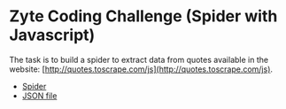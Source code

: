 # Zyte Coding Challenge (Spider with Javascript)

The task is to build a spider to extract data from quotes available in the website: [http://quotes.toscrape.com/js](http://quotes.toscrape.com/js).

- [Spider](https://github.com/FilippoPetroli/zyte_scrapy_js/blob/main/spider_js/spiders/quotes_spider.py)
- [JSON file](https://github.com/FilippoPetroli/zyte_scrapy_js/blob/main/quotes.json)
